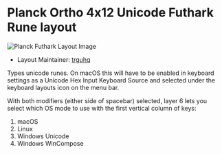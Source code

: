 # Planck Ortho 4x12 Unicode Futhark Rune layout

![Planck Futhark Layout Image](https://i.imgur.com/9PWhagl.png)

* Layout Maintainer: [trguhq](https://github.com/trguhq)

Types unicode runes. On macOS this will have to be enabled in keyboard
settings as a Unicode Hex Input Keyboard Source and selected under the
keyboard layouts icon on the menu bar.

With both modifiers (either side of spacebar) selected, layer 6
lets you select which OS mode to use with the first vertical column
of keys:

1. macOS
2. Linux
3. Windows Unicode
4. Windows WinCompose
